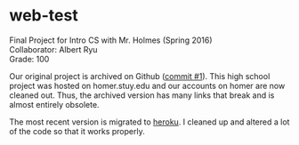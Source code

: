 # web-test
Final Project for Intro CS with Mr. Holmes (Spring 2016)  
Collaborator: Albert Ryu  
Grade: 100

Our original project is archived on Github ([commit #1](https://github.com/benjamin-shen/web-test/tree/1b2b027d77804e18af35e52b751ecd2995d631b5)). This high school project was hosted on homer.stuy.edu and our accounts on homer are now cleaned out. Thus, the archived version has many links that break and is almost entirely obsolete.  

The most recent version is migrated to [heroku](https://introcs-finalproject.herokuapp.com/login). I cleaned up and altered a lot of the code so that it works properly.
